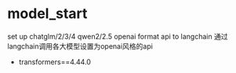 # model_start
set up chatglm/2/3/4 qwen2/2.5 openai format api to langchain 
通过langchain调用各大模型设置为openai风格的api

* transformers==4.44.0
